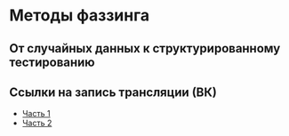# Методы фаззинга
## От случайных данных к структурированному тестированию

## Ссылки на запись трансляции (ВК)

- [Часть 1](https://vkvideo.ru/video-127643835_456239759)
- [Часть 2](https://vkvideo.ru/video-127643835_456239760)
